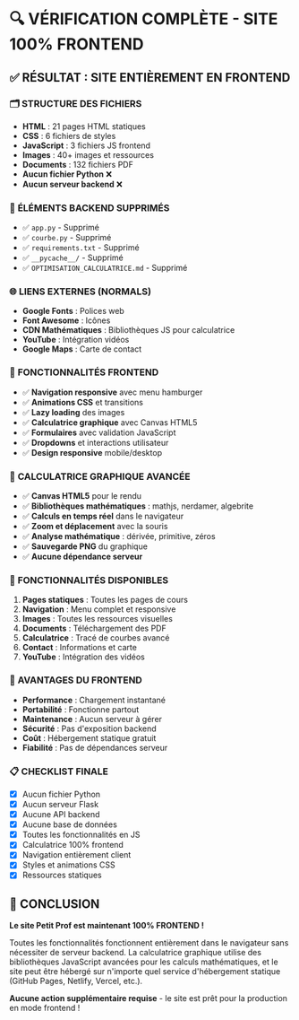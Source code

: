 # 🔍 VÉRIFICATION COMPLÈTE - SITE 100% FRONTEND

## ✅ **RÉSULTAT : SITE ENTIÈREMENT EN FRONTEND**

### 🗂️ **STRUCTURE DES FICHIERS**
- **HTML** : 21 pages HTML statiques
- **CSS** : 6 fichiers de styles
- **JavaScript** : 3 fichiers JS frontend
- **Images** : 40+ images et ressources
- **Documents** : 132 fichiers PDF
- **Aucun fichier Python** ❌
- **Aucun serveur backend** ❌

### 🚫 **ÉLÉMENTS BACKEND SUPPRIMÉS**
- ✅ `app.py` - Supprimé
- ✅ `courbe.py` - Supprimé  
- ✅ `requirements.txt` - Supprimé
- ✅ `__pycache__/` - Supprimé
- ✅ `OPTIMISATION_CALCULATRICE.md` - Supprimé

### 🌐 **LIENS EXTERNES (NORMALS)**
- **Google Fonts** : Polices web
- **Font Awesome** : Icônes
- **CDN Mathématiques** : Bibliothèques JS pour calculatrice
- **YouTube** : Intégration vidéos
- **Google Maps** : Carte de contact

### 🔧 **FONCTIONNALITÉS FRONTEND**
- ✅ **Navigation responsive** avec menu hamburger
- ✅ **Animations CSS** et transitions
- ✅ **Lazy loading** des images
- ✅ **Calculatrice graphique** avec Canvas HTML5
- ✅ **Formulaires** avec validation JavaScript
- ✅ **Dropdowns** et interactions utilisateur
- ✅ **Design responsive** mobile/desktop

### 📱 **CALCULATRICE GRAPHIQUE AVANCÉE**
- ✅ **Canvas HTML5** pour le rendu
- ✅ **Bibliothèques mathématiques** : mathjs, nerdamer, algebrite
- ✅ **Calculs en temps réel** dans le navigateur
- ✅ **Zoom et déplacement** avec la souris
- ✅ **Analyse mathématique** : dérivée, primitive, zéros
- ✅ **Sauvegarde PNG** du graphique
- ✅ **Aucune dépendance serveur**

### 🎯 **FONCTIONNALITÉS DISPONIBLES**
1. **Pages statiques** : Toutes les pages de cours
2. **Navigation** : Menu complet et responsive
3. **Images** : Toutes les ressources visuelles
4. **Documents** : Téléchargement des PDF
5. **Calculatrice** : Tracé de courbes avancé
6. **Contact** : Informations et carte
7. **YouTube** : Intégration des vidéos

### 🚀 **AVANTAGES DU FRONTEND**
- **Performance** : Chargement instantané
- **Portabilité** : Fonctionne partout
- **Maintenance** : Aucun serveur à gérer
- **Sécurité** : Pas d'exposition backend
- **Coût** : Hébergement statique gratuit
- **Fiabilité** : Pas de dépendances serveur

### 📋 **CHECKLIST FINALE**
- [x] Aucun fichier Python
- [x] Aucun serveur Flask
- [x] Aucune API backend
- [x] Aucune base de données
- [x] Toutes les fonctionnalités en JS
- [x] Calculatrice 100% frontend
- [x] Navigation entièrement client
- [x] Styles et animations CSS
- [x] Ressources statiques

## 🎉 **CONCLUSION**

**Le site Petit Prof est maintenant 100% FRONTEND !**

Toutes les fonctionnalités fonctionnent entièrement dans le navigateur sans nécessiter de serveur backend. La calculatrice graphique utilise des bibliothèques JavaScript avancées pour les calculs mathématiques, et le site peut être hébergé sur n'importe quel service d'hébergement statique (GitHub Pages, Netlify, Vercel, etc.).

**Aucune action supplémentaire requise** - le site est prêt pour la production en mode frontend !
